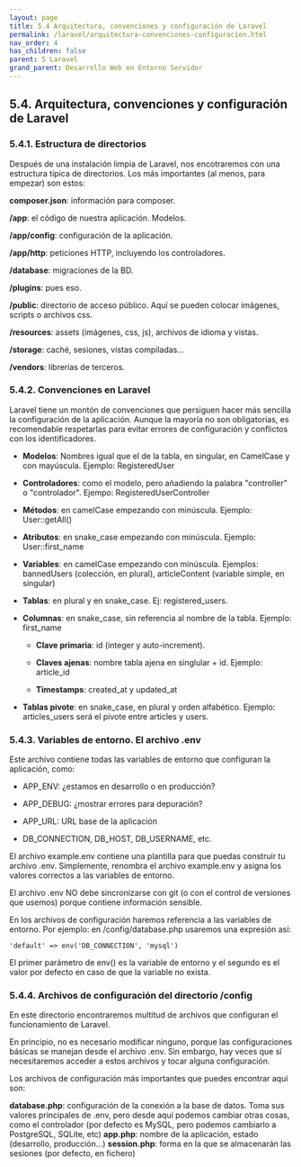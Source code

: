 ```yaml
---
layout: page
title: 5.4 Arquitectura, convenciones y configuración de Laravel
permalink: /laravel/arquitectura-convenciones-configuracion.html
nav_order: 4
has_children: false
parent: 5 Laravel
grand_parent: Desarrollo Web en Entorno Servidor
---
```


## 5.4. Arquitectura, convenciones y configuración de Laravel

### 5.4.1. Estructura de directorios

Después de una instalación limpia de Laravel, nos encotraremos con una estructura típica de directorios. Los más importantes (al menos, para empezar) son estos:

**composer.json**: información para composer.

**/app**: el código de nuestra aplicación. Modelos.

**/app/config**: configuración de la aplicación.

**/app/http**: peticiones HTTP, incluyendo los controladores.

**/database**: migraciones de la BD.

**/plugins**: pues eso.

**/public**: directorio de acceso público. Aquí se pueden colocar imágenes, scripts o archivos css.

**/resources**: assets (imágenes, css, js), archivos de idioma y vistas.

**/storage**: caché, sesiones, vistas compiladas...

**/vendors**: librerías de terceros.

### 5.4.2. Convenciones en Laravel

Laravel tiene un montón de convenciones que persiguen hacer más sencilla la configuración de la aplicación. Aunque la mayoría no son obligatorias, es recomendable respetarlas para evitar errores de configuración y conflictos con los identificadores.

* **Modelos**: Nombres igual que el de la tabla, en singular, en CamelCase y con mayúscula. Ejemplo: RegisteredUser

* **Controladores**: como el modelo, pero añadiendo la palabra "controller" o "controlador". Ejempo: RegisteredUserController

* **Métodos**: en camelCase empezando con minúscula. Ejemplo: User::getAll()

* **Atributos**: en snake_case empezando con minúscula. Ejemplo: User::first_name

* **Variables**: en camelCase empezando con minúscula. Ejemplos: bannedUsers (colección, en plural), articleContent (variable simple, en singular)

* **Tablas**: en plural y en snake_case. Ej: registered_users.

* **Columnas**: en snake_case, sin referencia al nombre de la tabla. Ejemplo: first_name

   * **Clave primaria**: id (integer y auto-increment).

   * **Claves ajenas**: nombre tabla ajena en singlular + id. Ejemplo: article_id

   * **Timestamps**: created_at y updated_at

* **Tablas pivote**: en snake_case, en plural y orden alfabético. Ejemplo: articles_users será el pivote entre articles y users.

### 5.4.3. Variables de entorno. El archivo .env

Este archivo contiene todas las variables de entorno que configuran la aplicación, como:

* APP_ENV: ¿estamos en desarrollo o en producción?

* APP_DEBUG: ¿mostrar errores para depuración?

* APP_URL: URL base de la aplicación

* DB_CONNECTION, DB_HOST, DB_USERNAME, etc.

El archivo example.env contiene una plantilla para que puedas construir tu archivo .env. Simplemente, renombra el archivo example.env y asigna los valores correctos a las variables de entorno.

El archivo .env NO debe sincronizarse con git (o con el control de versiones que usemos) porque contiene información sensible.

En los archivos de configuración haremos referencia a las variables de entorno. Por ejemplo: en /config/database.php usaremos una expresión así:

```
'default' => env('DB_CONNECTION', 'mysql')
```

El primer parámetro de env() es la variable de entorno y el segundo es el valor por defecto en caso de que la variable no exista.

### 5.4.4. Archivos de configuración del directorio /config

En este directorio encontraremos multitud de archivos que configuran el funcionamiento de Laravel.

En principio, no es necesario modificar ninguno, porque las configuraciones básicas se manejan desde el archivo .env. Sin embargo, hay veces que sí necesitaremos acceder a estos archivos y tocar alguna configuración.

Los archivos de configuración más importantes que puedes encontrar aquí son:

**database.php**: configuración de la conexión a la base de datos. Toma sus valores principales de .env, pero desde aquí podemos cambiar otras cosas, como el controlador (por defecto es MySQL, pero podemos cambiarlo a PostgreSQL, SQLite, etc)
**app.php**: nombre de la aplicación, estado (desarrollo, producción...)
**session.php**: forma en la que se almacenarán las sesiones (por defecto, en fichero)

